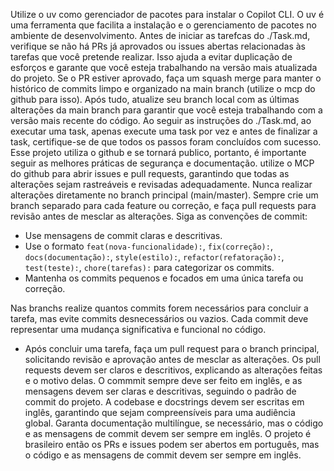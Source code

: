 Utilize o uv como gerenciador de pacotes para instalar o Copilot CLI. O uv é uma ferramenta que facilita a instalação e o gerenciamento de pacotes no ambiente de desenvolvimento.
Antes de iniciar as tarefcas do ./Task.md, verifique se não há PRs já aprovados ou issues abertas relacionadas às tarefas que você pretende realizar. Isso ajuda a evitar duplicação de esforços e garante que você esteja trabalhando na versão mais atualizada do projeto. Se o PR estiver aprovado, faça um squash merge para manter o histórico de commits limpo e organizado na main branch (utilize o mcp do github para isso). Após tudo, atualize seu branch local com as últimas alterações da main branch para garantir que você esteja trabalhando com a versão mais recente do código.
Ao seguir as instruções do ./Task.md, ao executar uma task, apenas execute uma task por vez e antes de finalizar a task, certifique-se de que todos os passos foram concluídos com sucesso.
Esse projeto utiliza o github e se tornará publico, portanto, é importante seguir as melhores práticas de segurança e documentação.
utilize o MCP do github para abrir issues e pull requests, garantindo que todas as alterações sejam rastreáveis e revisadas adequadamente.
Nunca realizar alterações diretamente no branch principal (main/master). Sempre crie um branch separado para cada feature ou correção, e faça pull requests para revisão antes de mesclar as alterações.
Siga as convenções de commit:
- Use mensagens de commit claras e descritivas.
- Use o formato `feat(nova-funcionalidade):`, `fix(correção):`, `docs(documentação):`, `style(estilo):`, `refactor(refatoração):`, `test(teste):`, `chore(tarefas):` para categorizar os commits.
- Mantenha os commits pequenos e focados em uma única tarefa ou correção.

Nas branchs realize quantos commits forem necessários para concluir a tarefa, mas evite commits desnecessários ou vazios. Cada commit deve representar uma mudança significativa e funcional no código.
- Após concluir uma tarefa, faça um pull request para o branch principal, solicitando revisão e aprovação antes de mesclar as alterações.
Os pull requests devem ser claros e descritivos, explicando as alterações feitas e o motivo delas.
O commmit sempre deve ser feito em inglês, e as mensagens devem ser claras e descritivas, seguindo o padrão de commit do projeto.
A codebase e docstrings devem ser escritas em inglês, garantindo que sejam compreensíveis para uma audiência global.
Garanta documentação multilíngue, se necessário, mas o código e as mensagens de commit devem ser sempre em inglês.
O projeto é brasileiro então os PRs e issues podem ser abertos em português, mas o código e as mensagens de commit devem ser sempre em inglês.